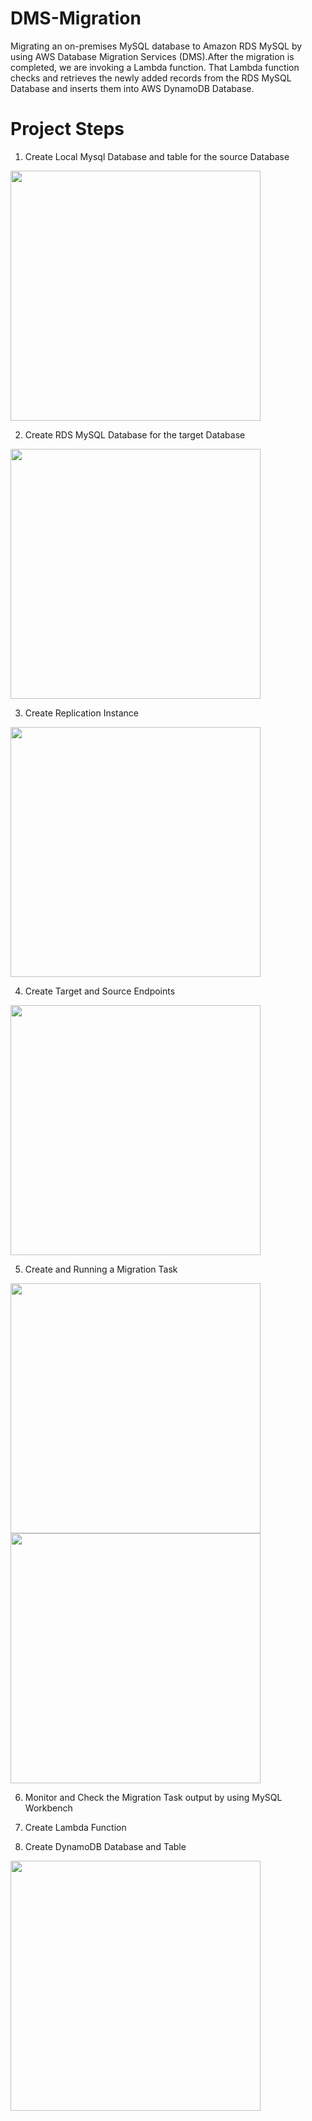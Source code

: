 # DMS-Migration

Migrating an on-premises MySQL database to Amazon RDS MySQL by using AWS Database Migration Services (DMS).After the migration is completed, we are invoking a Lambda function. That Lambda function checks and retrieves the newly added records from the RDS MySQL Database and inserts them into AWS DynamoDB Database.

# Project Steps
1. Create Local Mysql Database and table for the source Database
<img src="https://github.com/user-attachments/assets/dc5e33f6-e7ad-48ac-9fa1-3be6cfe7e727" width="400px">

2. Create RDS MySQL Database for the target Database
<img src="https://github.com/user-attachments/assets/19d6e4df-8a93-4821-8f60-d09e5fceba91" width="400px">

3. Create Replication Instance
<img src="https://github.com/user-attachments/assets/700a9bce-7016-43ad-b06d-d8bfd7866a82" width="400px">

4. Create Target and Source Endpoints
<img src="https://github.com/user-attachments/assets/55f9c2b2-9f59-41fe-bbdd-b4c742815d89" width="400px">

5. Create and Running a Migration Task
<img src="https://github.com/user-attachments/assets/c89959a2-96ee-447d-a44d-d72e48b5db98" width="400px">
<img src="https://github.com/user-attachments/assets/0c84d26f-6c40-4a88-964b-36b65562def4" width="400px">

6. Monitor and Check the Migration Task output by using MySQL Workbench

7. Create Lambda Function
   
8. Create DynamoDB Database and Table
<img src="https://github.com/user-attachments/assets/c8bc0a95-c277-4a81-8bf1-15dcea4543b9" width="400px">



